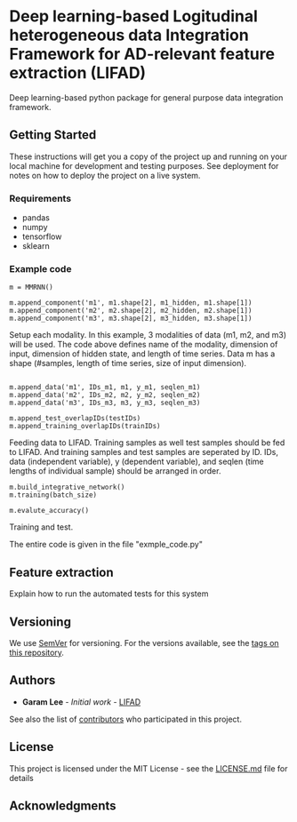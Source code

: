 # Deep learning-based Logitudinal heterogeneous data Integration Framework for AD-relevant feature extraction (LIFAD)

Deep learning-based python package for general purpose data integration framework. 

## Getting Started

These instructions will get you a copy of the project up and running on your local machine for development and testing purposes. See deployment for notes on how to deploy the project on a live system.

### Requirements
  * pandas
  * numpy
  * tensorflow
  * sklearn

### Example code

```
m = MMRNN()

m.append_component('m1', m1.shape[2], m1_hidden, m1.shape[1])
m.append_component('m2', m2.shape[2], m2_hidden, m2.shape[1])
m.append_component('m3', m3.shape[2], m3_hidden, m3.shape[1])
```

Setup each modality. In this example, 3 modalities of data (m1, m2, and m3) will be used.
The code above defines name of the modality, dimension of input, dimension of hidden state, and length of time series. Data m has a shape (#samples, length of time series, size of input dimension). 
```

m.append_data('m1', IDs_m1, m1, y_m1, seqlen_m1)
m.append_data('m2', IDs_m2, m2, y_m2, seqlen_m2)
m.append_data('m3', IDs_m3, m3, y_m3, seqlen_m3)

m.append_test_overlapIDs(testIDs)
m.append_training_overlapIDs(trainIDs)
```
Feeding data to LIFAD. Training samples as well test samples should be fed to LIFAD. And training samples and test samples are seperated by ID. IDs, data (independent variable), y (dependent variable), and seqlen (time lengths of individual sample) should be arranged in order. 

```
m.build_integrative_network()
m.training(batch_size)

m.evalute_accuracy()
```

Training and test.

The entire code is given in the file "exmple_code.py"

## Feature extraction

Explain how to run the automated tests for this system


## Versioning

We use [SemVer](http://semver.org/) for versioning. For the versions available, see the [tags on this repository](https://github.com/your/project/tags). 

## Authors

* **Garam Lee** - *Initial work* - [LIFAD](https://github.com/goeastagent/LIFAD)

See also the list of [contributors](https://github.com/goeastagent/LIFAD/contributors) who participated in this project.

## License

This project is licensed under the MIT License - see the [LICENSE.md](LICENSE.md) file for details

## Acknowledgments
